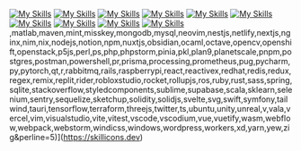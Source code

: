 [![My Skills](https://skillicons.dev/icons?i=ableton,activitypub,actix,adonis,ae,aiscript,alpinejs,anaconda,androidstudio,angular,ansible,apollo&perline=12)](https://skillicons.dev)
[![My Skills](https://skillicons.dev/icons?i=apple,appwrite,arch,arduino,astro,atom,au,autocad,aws,azul,azure,babel&perline=12)](https://skillicons.dev)
[![My Skills](https://skillicons.dev/icons?i=bash,bevy,bitbucket,blender,bootstrap,bsd,bun,c,cs,cpp,crystal,cassandra&perline=12)](https://skillicons.dev)
[![My Skills](https://skillicons.dev/icons?i=clion,clojure,cloudflare,cmake,codepen,coffeescript,css,cypress,d3,dart,debian,deno&perline=12)](https://skillicons.dev)
[![My Skills](https://skillicons.dev/icons?i=devto,discord,bots,discordjs,django,docker,dotnet,dynamodb,eclipse,elasticsearch,electron,elixir&perline=12)](https://skillicons.dev)
[![My Skills](https://skillicons.dev/icons?i=elysia,emacs,ember,emotion,express,fastapi,fediverse,figma,firebase,flask,flutter,forth&perline=12)](https://skillicons.dev)
[![My Skills](https://skillicons.dev/icons?i=fortran,gamemakerstudio,gatsby,gcp,git,github,githubactions,gitla,gmail,gherkin,go,gradle&perline=12)](https://skillicons.dev)
[![My Skills](https://skillicons.dev/icons?i=godot,grafana,graphql,gtk,gulp,haskell,haxe,haxeflixel,heroku,hibernate,html,htmx&perline=12)](https://skillicons.dev)
[![My Skills](https://skillicons.dev/icons?i=idea,ai,instagram,ipfs,java,js,jenkins,jest,jquery,kafka,kali,kotlin&perline=12)](https://skillicons.dev)
[![My Skills](https://skillicons.dev/icons?i=ktor,kubernetes,laravel,latex,less,linkedin,linux,lit,lua,md,mastodon,materialui&perline=12)](https://skillicons.dev)
,matlab,maven,mint,misskey,mongodb,mysql,neovim,nestjs,netlify,nextjs,nginx,nim,nix,nodejs,notion,npm,nuxtjs,obsidian,ocaml,octave,opencv,openshift,openstack,p5js,perl,ps,php,phpstorm,pinia,pkl,plan9,planetscale,pnpm,postgres,postman,powershell,pr,prisma,processing,prometheus,pug,pycharm,py,pytorch,qt,r,rabbitmq,rails,raspberrypi,react,reactivex,redhat,redis,redux,regex,remix,replit,rider,robloxstudio,rocket,rollupjs,ros,ruby,rust,sass,spring,sqlite,stackoverflow,styledcomponents,sublime,supabase,scala,sklearn,selenium,sentry,sequelize,sketchup,solidity,solidjs,svelte,svg,swift,symfony,tailwind,tauri,tensorflow,terraform,threejs,twitter,ts,ubuntu,unity,unreal,v,vala,vercel,vim,visualstudio,vite,vitest,vscode,vscodium,vue,vuetify,wasm,webflow,webpack,webstorm,windicss,windows,wordpress,workers,xd,yarn,yew,zig&perline=5)](https://skillicons.dev)
